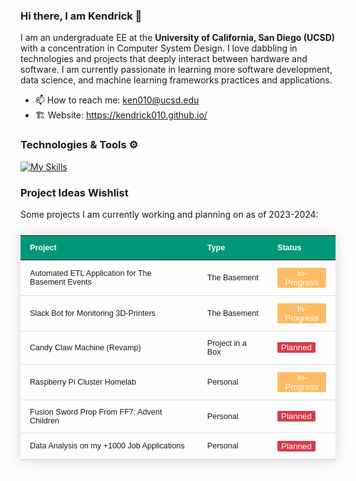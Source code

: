 ### Hi there, I am Kendrick 👋

I am an undergraduate EE at the **University of California, San Diego (UCSD)** with a concentration in Computer System Design. I love dabbling in technologies and projects that deeply interact between hardware and software. I am currently passionate in learning more software development, data science, and machine learning frameworks practices and applications. 
- 📫 How to reach me: ken010@ucsd.edu
- 🏗️ Website: https://kendrick010.github.io/

### Technologies & Tools ⚙️
[![My Skills](https://skillicons.dev/icons?i=c,cpp,python,js,mysql,postgres,git,matlab)](https://skillicons.dev) 

### Project Ideas Wishlist

Some projects I am currently working and planning on as of 2023-2024:

<style>

.styled-table {
    border-collapse: collapse;
    margin: 25px 0;
    font-size: 0.9em;
    font-family: sans-serif;
    min-width: 400px;
    box-shadow: 0 0 20px rgba(0, 0, 0, 0.15);
}

.styled-table thead tr {
    background-color: #009879;
    color: #ffffff;
    text-align: left;
}

.styled-table th,
.styled-table td {
    padding: 12px 15px;
}

.styled-table tbody tr {
    border-bottom: 1px solid #dddddd;
}

.styled-table tbody tr:last-of-type {
    border-bottom: 2px solid #dddddd;
}

.button {
  border: none;
  color: white;
  text-align: center;
  text-decoration: none;
  display: inline-block;
  border-radius: 2px;
}

.in-progress {background-color: #fdbc64;}
.planned {background-color: #d93c4c;}

</style>

<table class="styled-table">
    <thead>
        <tr>
            <th>Project</th>
            <th>Type</th>
            <th>Status</th>
        </tr>
    </thead>
    <tbody>
        <tr>
            <td>Automated ETL Application for The Basement Events</td>
            <td>The Basement</td>
            <td><button class="button in-progress" type="button" disabled>In-Progress</button></td>
        </tr>
        <tr>
            <td>Slack Bot for Monitoring 3D-Printers</td>
            <td>The Basement</td>
            <td><button class="button in-progress" type="button" disabled>In-Progress</button></td>
        </tr>
        <tr>
            <td>Candy Claw Machine (Revamp)</td>
            <td>Project in a Box</td>
            <td><button class="button planned" type="button" disabled>Planned</button></td>
        </tr>
        <tr>
            <td>Raspberry Pi Cluster Homelab</td>
            <td>Personal</td>
            <td><button class="button in-progress" type="button" disabled>In-Progress</button></td>
        </tr>
        <tr>
            <td>Fusion Sword Prop From FF7: Advent Children</td>
            <td>Personal</td>
            <td><button class="button planned" type="button" disabled>Planned</button></td>
        </tr>
        <tr>
            <td>Data Analysis on my +1000 Job Applications</td>
            <td>Personal</td>
            <td><button class="button planned" type="button" disabled>Planned</button></td>
        </tr>
    </tbody>
</table>
